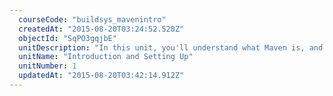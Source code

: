 ```yaml
---
  courseCode: "buildsys_mavenintro"
  createdAt: "2015-08-20T03:24:52.520Z"
  objectId: "SqPO3gqjbE"
  unitDescription: "In this unit, you'll understand what Maven is, and why it is useful. You will also setup a simple Maven project from scratch and configure pom.xml."
  unitName: "Introduction and Setting Up"
  unitNumber: 1
  updatedAt: "2015-08-20T03:42:14.912Z"
---
```

